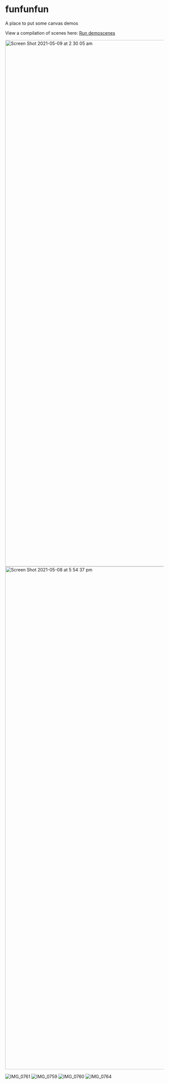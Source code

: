 # funfunfun
A place to put some canvas demos

View a compilation of scenes here:
[Run demoscenes](https://jpmc3630.github.io/funfunfun/)

<img width="1671" alt="Screen Shot 2021-05-09 at 2 30 05 am" src="https://user-images.githubusercontent.com/54731620/119684164-d9893b80-be76-11eb-98b2-084be6828708.png">
<img width="1597" alt="Screen Shot 2021-05-08 at 5 54 37 pm" src="https://user-images.githubusercontent.com/54731620/119684189-e27a0d00-be76-11eb-9cf6-7862199bd956.png">

![IMG_0761](https://user-images.githubusercontent.com/54731620/119684039-c2e2e480-be76-11eb-96e8-ae9ff5d68f27.PNG)
![IMG_0759](https://user-images.githubusercontent.com/54731620/119684073-c8d8c580-be76-11eb-98e8-2bec2d5e9c69.PNG)
![IMG_0760](https://user-images.githubusercontent.com/54731620/119684091-cc6c4c80-be76-11eb-8ffd-9b19ade0b67b.PNG)
![IMG_0764](https://user-images.githubusercontent.com/54731620/119684107-cfffd380-be76-11eb-89be-e9800efb3823.PNG)

